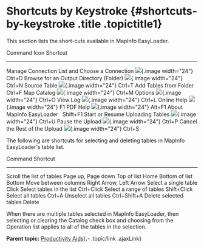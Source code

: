 Shortcuts by Keystroke {#shortcuts-by-keystroke .title .topictitle1}
======================

<div class="body conbody">

This section lists the short-cuts available in MapInfo EasyLoader.

<div class="tablenoborder">

  Command                                                                            Icon                                                         Shortcut
  ---------------------------------------------------------------------------------- ------------------------------------------------------------ ----------
  <span class="ph uicontrol">Manage Connection List and Choose a Connection</span>   ![](images/icon_openDbms.png){.image width="24"}             Ctrl+D
  <span class="ph uicontrol">Browse for an Output Directory (Folder) </span>         ![](images/icon_ezloaderBrowse.png){.image width="24"}       Ctrl+N
  <span class="ph uicontrol">Source Table</span>                                     ![](images/icon_ezloaderAdd.png){.image width="24"}          Ctrl+T
  <span class="ph uicontrol">Add Tables from Folder</span>                                                                                        Ctrl+F
  <span class="ph uicontrol">Map Catalog</span>                                      ![](images/icon_ezloaderMapCatalog.png){.image width="24"}   Ctrl+M
  <span class="ph uicontrol">Options</span>                                          ![](images/icon_ezloaderOptions.png){.image width="24"}      Ctrl+O
  <span class="ph uicontrol">View Log</span>                                         ![](images/icon_viewJobLog.png){.image width="24"}           Ctrl+L
  <span class="ph uicontrol">Online Help</span>                                      ![](images/icon_help.png){.image width="24"}                 F1
  <span class="ph uicontrol">PDF Help</span>                                         ![](images/icon_help.png){.image width="24"}                 Alt+F1
  <span class="ph uicontrol">About MapInfo EasyLoader</span>                                                                                      Shift+F1
  <span class="ph uicontrol">Start or Resume Uploading Tables</span>                 ![](images/icon_resumeJob.png){.image width="24"}            Ctrl+U
  <span class="ph uicontrol">Pause the Upload</span>                                 ![](images/icon_ezloaderPause.png){.image width="24"}        Ctrl+P
  <span class="ph uicontrol">Cancel the Rest of the Upload</span>                    ![](images/icon_ezloaderStop.png){.image width="24"}         Ctrl+S

</div>

The following are shortcuts for selecting and deleting tables in MapInfo EasyLoader's table list.

<div class="tablenoborder">

  Command                                                       Shortcut
  ------------------------------------------------------------- -------------------------
  <span class="ph uicontrol">Scroll the list of tables</span>   Page up, Page down
  <span class="ph uicontrol">Top of list</span>                 Home
  <span class="ph uicontrol">Bottom of list</span>              Bottom
  <span class="ph uicontrol">Move between columns</span>        Right Arrow, Left Arrow
  <span class="ph uicontrol">Select a single table</span>       Click
  <span class="ph uicontrol">Select tables in the list</span>   Ctrl+Click
  <span class="ph uicontrol">Select a range of tables</span>    Shift+Click
  <span class="ph uicontrol">Select all tables</span>           Ctrl+A
  <span class="ph uicontrol">Unselect all tables</span>         Ctrl+Shift+A
  <span class="ph uicontrol">Delete selected tables</span>      Delete

</div>

When there are multiple tables selected in MapInfo EasyLoader, then selecting or clearing the <span class="ph uicontrol">Catalog</span> check box and choosing from the <span class="ph uicontrol">Operation</span> list applies to all of the tables in the selection.

</div>

<div class="related-links" functx="http://www.functx.com">

<div class="related-links-title">

</div>

<div class="familylinks">

<div class="parentlink">

**Parent topic:** [Productivity Aids](guide/productivity/../../guide/productivity/chapterproductivityaids.html){.- .topic/link .ajaxLink}

</div>

</div>

</div>
